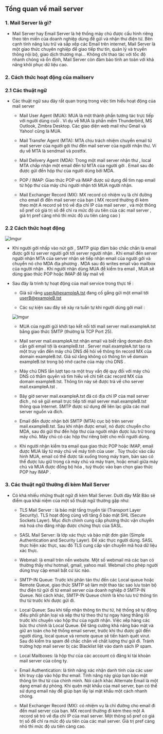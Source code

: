 ## Tổng quan về mail server

### 1. Mail Server là gì?

- Mail Server hay Email Server là hệ thống máy chủ được cấu hình riêng theo tên miền của doanh nghiệp dùng để gửi và nhận thư điện tử. Bên cạnh tính năng lưu trữ và sắp xếp các Email trên internet, Mail Server là một giao thức chuyên nghiệp để giao tiếp thư tín, quản lý và truyền thông nội bộ, giao dịch thương mại… Không chỉ thao tác với tốc độ nhanh chóng và ổn định, Mail Server còn đảm bảo tính an toàn với khả năng khôi phục dữ liệu cao. 

### 2. Cách thức hoạt động của mailserv

### 2.1 Các thuật ngữ
- Các thuật ngữ sau đây rất quan trọng trong việc tìm hiểu hoạt động của mail server

    - Mail User Agent (MUA): MUA là một thành phần tương tác trực tiếp với người dùng cuối . Ví dụ về MUA là phần mềm Thunderbird, MS Outlook, Zimbra Desktop. Các giao diện web mail như Gmail và Yahoo! cũng là MUA.

    - Mail Transfer Agent (MTA): MTA chịu trách nhiệm chuyển email từ mail server của người gởi thư đến mail server của người nhận thư. Ví dụ về MTA là sendmail và postfix.

    - Mail Delivery Agent (MDA): Trong một mail server nhận thư , local MTA chấp nhận một email đến từ MTA của người gởi . Email sau đó được gửi đến hộp thư của người dùng bởi MDA.

    - POP / IMAP: Giao thức POP và IMAP được sử dụng để tìm nạp email từ hộp thư của máy chủ người nhận tới MUA người nhận.

    - Mail Exchanger Record (MX): MX record có nhiệm vụ là chỉ đường cho email đi đến mail server của bạn ( MX record thường đi kèm theo một A record sẽ trỏ về địa chỉ IP của mail server , và một thông số pref có giá trị số để chỉ ra mức độ ưu tiên của các mail server , giá trị pref càng nhỏ thì mức độ ưu tiên càng cao )

### 2.2 Cách thức hoạt động
![Imgur](https://i.imgur.com/iB8wuVe.png)

- Khi người gởi nhấp vào nút gởi , SMTP giúp đảm bảo chắc chắn là email được gởi từ server người gởi tới server người nhận . Khi email đến server người nhận MTA của server nhận sẽ tiếp nhận email của người gởi và chuyển nó cho MDA địa phương . MDA sau đó writes email vào mailbox của người nhận . Khi người nhận dùng MUA để kiểm tra email , MUA sẽ dùng giao thức POP hoặc IMAP để lấy mail về

- Sau đây là trình tự hoạt động của mail service trong thực tế :

    - Giả sử rằng userA@exampleA.tst đang cố gắng gửi một email tới userB@exampleB.tst

    - Các sự kiện sau đây sẽ xảy ra tuần tự khi người dùng gởi mail :

    ![Imgur](https://i.imgur.com/Tnb3OOa.png)

    - MUA của người gửi khởi tạo kết nối tới mail server mail.exampleA.tst bằng giao thức SMTP (thường là TCP Port 25).

    - Mail server mail.exampleA.tst nhận email và biết rằng domain đích cần gởi email tới là exampleB.tst . Server mail.exampleA.tst tạo ra một truy vấn đến máy chủ DNS để hỏi về thông tin record MX của domain exampleB.tst. Giả sử rằng không có thông tin về domain exampleB.tst trong bộ nhớ cache của máy chủ DNS .

    - Máy chủ DNS lần lượt tạo ra một truy vấn đệ quy đối với máy chủ DNS có thẩm quyền và tìm hiểu về chi tiết các record MX của domain exampleB.tst. Thông tin này sẽ được trả về cho server mail.exampleA.tst .

    - Bây giờ server mail.exampleA.tst đã có địa chỉ IP của mail server đích , nó sẽ gửi email trực tiếp tới mail server mail.exampleB.tst thông qua Internet. SMTP được sử dụng để liên lạc giữa các mail server nguồn và đích.

    - Email đến được nhận bởi SMTP (MTA) cục bộ trên server mail.exampleB.tst. Sau khi nhận được email, nó được chuyển cho MDA, sau đó gửi thư đến hộp thư của người nhận được lưu trữ trong máy chủ. Máy chủ có các hộp thư riêng biệt cho mỗi người dùng.

    - Khi người nhận kiểm tra email qua giao thức POP hoặc IMAP, email được MUA lấy từ máy chủ về máy tính của user . Tùy thuộc vào cấu hình MUA, email có thể được tải xuống trong máy trạm, bản sao có thể được lưu giữ trong cả máy chủ và máy trạm, hoặc email giữa máy chủ và MUA được đồng bộ hóa , tuỳ thuộc vào bạn chọn giao thức POP hay IMAP .

### 3. Các thuật ngữ thường đi kèm Mail Server

- Có khá nhiều những thuật ngữ đi kèm Mail Server. Dưới đây Mắt Bão sẽ điểm qua khái niệm của một số thuật ngữ thường gặp như:

    - TLS Mail Server : là bảo mật tầng truyền tải (Transport Layer Security). TLS hoạt động cùng với tầng ổ bảo mật SHL (Secure Sockets Layer). Mục đích chính cung cấp phương thức vận chuyển mã hoá cho đăng nhập được chứng thực của SASL.

    - SASL Mail Server: là lớp xác thực và bảo mật đơn giản (Simple Authentication and Security Layer). Để xác thực người dùng. SASL thực hiện xác thực, sau đó TLS cung cấp vận chuyển mã hoá dữ liệu xác thực.

    - Webmail: là email trên nền website. Một số webmail mà các bạn có thường thấy như hotmail, gmail, yahoo mail. Webmail cho phép người dùng truy cập email bất cứ lúc nào.

    - SMTP-IN Queue: Trước khi phân tán thư đến các Local queue hoặc Remote Queue, giao thức SMTP sẽ làm một thao tác sao lưu toàn bộ thư điện tử gửi đi từ email server của doanh nghiệp ở SMTP-IN Queue. Nói cách khác, SMTP-IN Queue chính là kho lưu trữ thông tin thư từ trước khi được gửi đi.

    - Local Queue: Sau khi tiếp nhận thông tin thư từ, hệ thống sẽ tự động điều phối phân loại và xếp thư từ theo thứ tự ngay hàng thẳng lối trước khi chuyến vào hộp thư của người nhận. Việc xếp hàng các bức thư chính là Local Queue. Để tăng cường khả năng bảo mật và giữ an toàn cho hệ thống email server, trước khi thư được gửi đến người dùng, local queue và remote queue sẽ tiến hành quét virut. Sau đó kiểm tra spam để chắc chắn về chất lượng thư gửi đi. Tránh trường hợp mail server bị các Blacklist liệt vào danh sách IP spam.

    - Local Mailboxes:  là hộp thư của các account có đăng kí tài khoản mail server của công ty.

    - Email Authentication: là tính năng xác nhận danh tính của các user khi truy cập vào hộp thư email. Tính năng này giúp bạn bảo mật thông tin thư từ của chính mình. Nói cách khác Alternate Email là một dạng email dự phòng. Khi quên mật khẩu của mail server, bạn có thể sử dụng email này để giúp bạn lấy lại mật khẩu một cách nhanh chóng.

    - Mail Exchanger Record (MX): có nhiệm vụ là chỉ đường cho email đi đến mail server của bạn. MX record thường đi kèm theo một A record sẽ trỏ về địa chỉ IP của mail server. Một thông số pref có giá trị số để chỉ ra mức độ ưu tiên của các mail server. Giá trị pref càng nhỏ thì mức độ ưu tiên càng cao.

